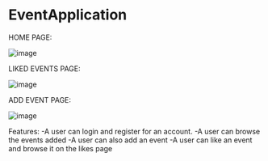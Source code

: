 # EventApplication

HOME PAGE:

![image](https://user-images.githubusercontent.com/80635569/131212452-dc218bcf-3d2b-49c1-bce9-b88b419b7a27.png)

LIKED EVENTS PAGE:

![image](https://user-images.githubusercontent.com/80635569/131212499-db6e34ff-0639-4521-9ffb-28a41ceddda5.png)

ADD EVENT PAGE:

![image](https://user-images.githubusercontent.com/80635569/131212507-baf0b65f-534f-428d-8a84-651d2eddf92c.png)


Features:
-A user can login and register for an account.
-A user can browse the events added
-A user can also add an event
-A user can like an event and browse it on the likes page

